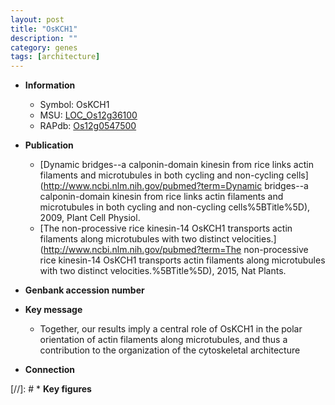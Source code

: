 ```yaml
---
layout: post
title: "OsKCH1"
description: ""
category: genes
tags: [architecture]
---
```


* **Information**  
    + Symbol: OsKCH1  
    + MSU: [LOC_Os12g36100](http://rice.uga.edu/cgi-bin/ORF_infopage.cgi?orf=LOC_Os12g36100)  
    + RAPdb: [Os12g0547500](https://rapdb.dna.affrc.go.jp/locus/?name=Os12g0547500)  

* **Publication**  
    + [Dynamic bridges--a calponin-domain kinesin from rice links actin filaments and microtubules in both cycling and non-cycling cells](http://www.ncbi.nlm.nih.gov/pubmed?term=Dynamic bridges--a calponin-domain kinesin from rice links actin filaments and microtubules in both cycling and non-cycling cells%5BTitle%5D), 2009, Plant Cell Physiol.
    + [The non-processive rice kinesin-14 OsKCH1 transports actin filaments along microtubules with two distinct velocities.](http://www.ncbi.nlm.nih.gov/pubmed?term=The non-processive rice kinesin-14 OsKCH1 transports actin filaments along microtubules with two distinct velocities.%5BTitle%5D), 2015, Nat Plants.

* **Genbank accession number**  

* **Key message**  
    + Together, our results imply a central role of OsKCH1 in the polar orientation of actin filaments along microtubules, and thus a contribution to the organization of the cytoskeletal architecture

* **Connection**  

[//]: # * **Key figures**  


